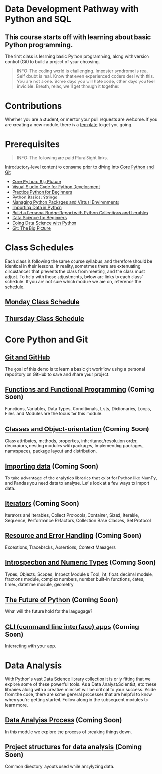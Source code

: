 # Data Development Pathway with Python and SQL
## This course starts off with learning about basic Python programming.

The first class is learning basic Python programming, along with version control (Git) to build a project of your choosing.

>INFO:  The coding world is challenging.  Imposter syndrome is real.  Self doubt is real.  Know that even experienced coders deal with this.  You are not alone.  Some days you will hate code, other days you feel invicible.  Breath, relax, we'll get through it together.



# Contributions
Whether you are a student, or mentor your pull requests are welcome.  If you are creating a new module, there is a [template](./modules/demo-template.md) to get you going.



# Prerequisites
>INFO: The following are paid PluralSight links.

Introductory-level content to consume prior to diving into [Core Python and Git](#core-python-and-git)

* [Core Python: Big Picture](https://app.pluralsight.com/library/courses/6c463cc0-cb3f-43b3-be18-1372ea18cfb2)
* [Visual Studio Code for Python Development](https://app.pluralsight.com/guides/visual-studio-code-for-python-development)
* [Practice Python for Beginners](https://app.pluralsight.com/library/courses/162256df-2d1b-4100-9780-9a931bf22855)
* [Python Basics: Strings](https://app.pluralsight.com/guides/python-basics-strings)
* [Managing Python Packages and Virtual Environments](https://app.pluralsight.com/library/courses/ae9bc11d-3e1f-4527-af80-9cf337b0e4ca)
* [Importing Data in Python](https://app.pluralsight.com/guides/importing-data-in-python)
* [Build a Personal Budge Report with Python Collections and Iterables](https://app.pluralsight.com/projects/build-personal-budget-report-with-python-collections-and-iterables)
* [Data Science for Beginners](https://app.pluralsight.com/guides/data-science-for-beginners)
* [Doing Data Science with Python](https://app.pluralsight.com/library/courses/18da7f13-429c-4f83-a844-b408c87873e1)
* [Git:  The Big Picture](https://app.pluralsight.com/library/courses/git-big-picture/table-of-contents)



# Class Schedules
Each class is following the same course syllabus, and therefore should be identical in their lessons.  In reality, sometimes there are extenuating circustances that prevents the class from meeting, and the class must adjust.  To help with those adjustments, below are links to each class' schedule.  If you are not sure which module we are on, reference the schedule.

## [Monday Class Schedule](monday-class-schedule.md)

## [Thursday Class Schedule](thursday-class-schedule.md)

# Core Python and Git
## [Git and GitHub](./modules/git-github/README.md)
The goal of this demo is to learn a basic git workflow using a personal repository on GitHub to save and share your project.

## [Functions and Functional Programming](./modules/functions-and-functional-programming/README.md) (Coming Soon)
Functions, Variables, Data Types, Conditionals, Lists, Dictionaries, Loops, Files, and Modules are the focus for this module.  

## [Classes and Object-orientation](./modules/classes-and-object-orientation/README.md) (Coming Soon)
Class attributes, methods, properties, inheritance/resolution order, decorators, nesting modules with packages, implementing packages, namespaces, package layout and distribution.

## [Importing data](./modules/importing-data/README.md) (Coming Soon)
To take advantage of the analytics libraries that exist for Python like NumPy, and Pandas you need data to analyse.  Let's look at a few ways to import data.

## [Iterators](./modules/iterators/README.md) (Coming Soon)
Iterators and Iterables, Collect Protocols, Container, Sized, Iterable, Sequence, Performance Refactors, Collection Base Classes, Set Protocol

## [Resource and Error Handling](./modules/resource-and-error-handling/README.md) (Coming Soon)
Exceptions, Tracebacks, Assertions, Context Managers

## [Introspection and Numeric Types](./modules/introspection/README.md) (Coming Soon)
Types, Objects, Scopes, Inspect Module & Tool, int, float, decimal module, fractions module, complex numbers, number built-in functions, dates, times, datetime module, geometry

## [The Future of Python](./modules/future-of-python/README.md) (Coming Soon)
What will the future hold for the langugage?

## [CLI (command line interface) apps](./modules/command-line-apps/README.md) (Coming Soon)
Interacting with your app.


# Data Analysis
With Python's vast Data Science library collection it is only fitting that we explore some of these powerful tools.  As a Data Analyst/Scientist, etc these libraries along with a creative mindset will be critical to your success.  Aside from the code, there are some general processes that are helpful to know when you're getting started.  Follow along in the subsequent modules to learn more.

## [Data Analyiss Process](./modules/data-analysis/README.md) (Coming Soon)
In this module we explore the process of breaking things down.

## [Project structures for data analysis](./modules/project-structures/README.md) (Coming Soon)
Common directory layouts used while anaylyzing data.
